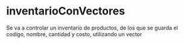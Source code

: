 # inventarioConVectores

Se va a controlar un inventario de productos, de los que se guarda el codigo, nombre, cantidad y costo, utilizando un vector
